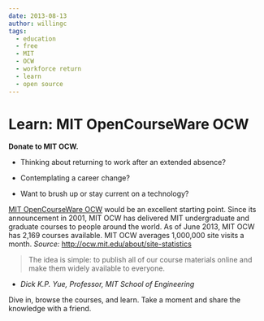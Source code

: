 ```yaml
---
date: 2013-08-13
author: willingc
tags:
  - education
  - free
  - MIT
  - OCW
  - workforce return
  - learn
  - open source
---
```


# Learn: MIT OpenCourseWare OCW

**Donate to MIT OCW.**

- Thinking about returning to work after an extended absence?

- Contemplating a career change?

- Want to brush up or stay current on a technology?

[MIT OpenCourseWare OCW](http://ocw.mit.edu) would be an excellent starting
point. Since its announcement in 2001, MIT OCW has delivered MIT undergraduate
and graduate courses to people around the world. As of June 2013, MIT OCW has
2,169 courses available. MIT OCW averages 1,000,000 site visits a month.
_Source:_ <http://ocw.mit.edu/about/site-statistics>

> The idea is simple: to publish all of our course materials online and make
> them widely available to everyone.

- _Dick K.P. Yue, Professor, MIT School of Engineering_

Dive in, browse the courses, and learn. Take a moment and share the knowledge
with a friend.
